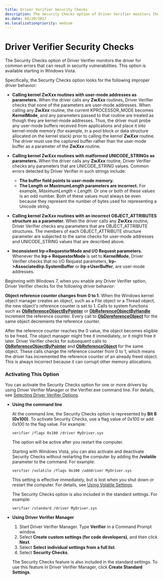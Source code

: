 ```yaml
---
title: Driver Verifier Security Checks
description: The Security Checks option of Driver Verifier monitors the driver for common errors that can result in security vulnerabilities.
ms.date: 04/20/2017
ms.localizationpriority: medium
---
```


# Driver Verifier Security Checks

The Security Checks option of Driver Verifier monitors the driver for common errors that can result in security vulnerabilities. This option is available starting in Windows Vista.

Specifically, the Security Checks option looks for the following improper driver behavior:

- **Calling kernel ZwXxx routines with user-mode addresses as parameters.** When the driver calls any **Zw*Xxx*** routines, Driver Verifier checks that none of the parameters are user-mode addresses. When calling any **Zw*Xxx*** routine, the current KPROCESSOR\_MODE becomes **KernelMode**, and any parameters passed to that routine are treated as though they are kernel-mode addresses. Thus, the driver must probe any user-mode buffers received from applications and place it into kernel-mode memory (for example, in a pool block or data structure allocated on the kernel stack) prior to calling the kernel **Zw*Xxx*** routine. The driver must use the captured buffer rather than the user-mode buffer as a parameter of the **Zw*Xxx*** routine.

- **Calling kernel ZwXxx routines with malformed UNICODE\_STRINGs as parameters.** When the driver calls any **Zw*Xxx*** routine, Driver Verifier checks any parameters that are UNICODE\_STRING values. Common errors detected by Driver Verifier in such strings include:
  -   **The buffer field points to user-mode memory.**
  -   **The Length or MaximumLength parameters are incorrect.** For example, *MaximumLength* &lt; *Length*. Or one or both of these values is an odd number. Both of these values must always be even because they represent the number of bytes used for representing a Unicode string.
- **Calling kernel ZwXxx routines with an incorrect OBJECT\_ATTRIBUTES structure as a parameter.** When the driver calls any **Zw*Xxx*** routine, Driver Verifier checks any parameters that are OBJECT\_ATTRIBUTE structures. The members of each OBJECT\_ATTRIBUTE structure parameter are subjected to the same checks for user-mode addresses and UNICODE\_STRING values that are described above.

- **Inconsistent Irp-&gt;RequestorMode and I/O Request parameters.** Whenever the **Irp-&gt; RequestorMode** is set to **KernelMode**, Driver Verifier checks that no I/O Request parameters, **Irp-&gt;AssociatedIrp.SystemBuffer** or **Irp-&gt;UserBuffer**, are user-mode addresses.

Beginning with Windows 7, when you enable any Driver Verifier option, Driver Verifier checks for the following driver behavior:

**Object reference counter changes from 0 to 1.**
When the Windows kernel object manager creates an object, such as a File object or a Thread object, the new object's reference counter is set to 1. Calls to system functions such as [**ObReferenceObjectByPointer**](/windows-hardware/drivers/ddi/wdm/nf-wdm-obreferenceobjectbypointer) or [**ObReferenceObjectByHandle**](/windows-hardware/drivers/ddi/wdm/nf-wdm-obreferenceobjectbyhandle) increment the reference counter. Every call to [**ObDereferenceObject**](/windows-hardware/drivers/ddi/wdm/nf-wdm-obdereferenceobject) for the same object decrements the reference counter.

After the reference counter reaches the 0 value, the object becomes eligible to be freed. The object manager might free it immediately, or it might free it later. Driver Verifier checks for subsequent calls to [**ObReferenceObjectByPointer**](/windows-hardware/drivers/ddi/wdm/nf-wdm-obreferenceobjectbypointer) and [**ObReferenceObject**](/windows-hardware/drivers/ddi/wdm/nf-wdm-obfreferenceobject) for the same object. These calls change the reference counter from 0 to 1, which means the driver has incremented the reference counter of an already freed object. This is always incorrect because it can corrupt other memory allocations.

### <span id="activating_this_option"></span><span id="ACTIVATING_THIS_OPTION"></span>Activating This Option

You can activate the Security Checks option for one or more drivers by using Driver Verifier Manager or the Verifier.exe command line. For details, see [Selecting Driver Verifier Options](selecting-driver-verifier-options.md).

-   **Using the command line**

    At the command line, the Security Checks option is represented by **Bit 8 (0x100)**. To activate Security Checks, use a flag value of 0x100 or add 0x100 to the flag value. For example:

    ```
    verifier /flags 0x100 /driver MyDriver.sys
    ```

    The option will be active after you restart the computer.

    Starting with Windows Vista, you can also activate and deactivate Security Checks without restarting the computer by adding the **/volatile** parameter to the command. For example:

    ```
    verifier /volatile /flags 0x100 /adddriver MyDriver.sys
    ```

    This setting is effective immediately, but is lost when you shut down or restart the computer. For details, see [Using Volatile Settings](using-volatile-settings.md).

    The Security Checks option is also included in the standard settings. For example:

    ```
    verifier /standard /driver MyDriver.sys
    ```

-   **Using Driver Verifier Manager**

    1.  Start Driver Verifier Manager. Type **Verifier** in a Command Prompt window.
    2.  Select **Create custom settings (for code developers)**, and then click **Next**.
    3.  Select **Select individual settings from a full list**.
    4.  Select **Security Checks**.

    The Security Checks feature is also included in the standard settings. To use this feature in Driver Verifier Manager, click **Create Standard Settings**.

 

